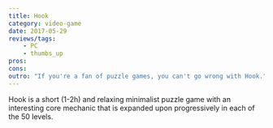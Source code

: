 ```yaml
---
title: Hook
category: video-game
date: 2017-05-29
reviews/tags:
    - PC
    - thumbs_up
pros:
cons:
outro: "If you're a fan of puzzle games, you can't go wrong with Hook."
---
```

Hook is a short (1-2h) and relaxing minimalist puzzle game with an interesting core mechanic that is expanded upon progressively in each of the 50 levels.

